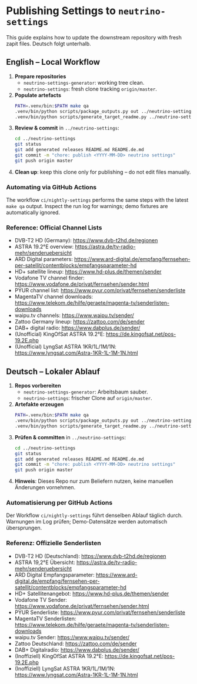 # Publishing Settings to `neutrino-settings`

This guide explains how to update the downstream repository with fresh zapit files.
Deutsch folgt unterhalb.

## English – Local Workflow

1. **Prepare repositories**
   - `neutrino-settings-generator`: working tree clean.
   - `neutrino-settings`: fresh clone tracking `origin/master`.
2. **Populate artefacts**
   ```bash
   PATH=.venv/bin:$PATH make qa
   .venv/bin/python scripts/package_outputs.py out ../neutrino-settings
   .venv/bin/python scripts/generate_target_readme.py ../neutrino-settings ../neutrino-settings
   ```
3. **Review & commit** in `../neutrino-settings`:
   ```bash
   cd ../neutrino-settings
   git status
   git add generated releases README.md README.de.md
   git commit -m "chore: publish <YYYY-MM-DD> neutrino settings"
   git push origin master
   ```
4. **Clean up**: keep this clone only for publishing – do not edit files manually.

### Automating via GitHub Actions

The workflow `ci/nightly-settings` performs the same steps with the latest `make qa` output. Inspect the run log for warnings; demo fixtures are automatically ignored.

### Reference: Official Channel Lists

- DVB-T2 HD (Germany): https://www.dvb-t2hd.de/regionen
- ASTRA 19.2°E overview: https://astra.de/tv-radio-mehr/senderuebersicht
- ARD Digital parameters: https://www.ard-digital.de/empfang/fernsehen-per-satellit/contentblocks/empfangsparameter-hd
- HD+ satellite lineup: https://www.hd-plus.de/themen/sender
- Vodafone TV channel finder: https://www.vodafone.de/privat/fernsehen/sender.html
- PŸUR channel list: https://www.pyur.com/privat/fernsehen/senderliste
- MagentaTV channel downloads: https://www.telekom.de/hilfe/geraete/magenta-tv/senderlisten-downloads
- waipu.tv channels: https://www.waipu.tv/sender/
- Zattoo Germany lineup: https://zattoo.com/de/sender
- DAB+ digital radio: https://www.dabplus.de/sender/
- (Unofficial) KingOfSat ASTRA 19.2°E: https://de.kingofsat.net/pos-19.2E.php
- (Unofficial) LyngSat ASTRA 1KR/1L/1M/1N: https://www.lyngsat.com/Astra-1KR-1L-1M-1N.html

## Deutsch – Lokaler Ablauf

1. **Repos vorbereiten**
   - `neutrino-settings-generator`: Arbeitsbaum sauber.
   - `neutrino-settings`: frischer Clone auf `origin/master`.
2. **Artefakte erzeugen**
   ```bash
   PATH=.venv/bin:$PATH make qa
   .venv/bin/python scripts/package_outputs.py out ../neutrino-settings
   .venv/bin/python scripts/generate_target_readme.py ../neutrino-settings ../neutrino-settings
   ```
3. **Prüfen & committen** in `../neutrino-settings`:
   ```bash
   cd ../neutrino-settings
   git status
   git add generated releases README.md README.de.md
   git commit -m "chore: publish <YYYY-MM-DD> neutrino settings"
   git push origin master
   ```
4. **Hinweis**: Dieses Repo nur zum Beliefern nutzen, keine manuellen Änderungen vornehmen.

### Automatisierung per GitHub Actions

Der Workflow `ci/nightly-settings` führt denselben Ablauf täglich durch. Warnungen im Log prüfen; Demo-Datensätze werden automatisch übersprungen.

### Referenz: Offizielle Senderlisten

- DVB-T2 HD (Deutschland): https://www.dvb-t2hd.de/regionen
- ASTRA 19,2°E Übersicht: https://astra.de/tv-radio-mehr/senderuebersicht
- ARD Digital Empfangsparameter: https://www.ard-digital.de/empfang/fernsehen-per-satellit/contentblocks/empfangsparameter-hd
- HD+ Satellitenangebot: https://www.hd-plus.de/themen/sender
- Vodafone TV Sender: https://www.vodafone.de/privat/fernsehen/sender.html
- PŸUR Senderliste: https://www.pyur.com/privat/fernsehen/senderliste
- MagentaTV Senderlisten: https://www.telekom.de/hilfe/geraete/magenta-tv/senderlisten-downloads
- waipu.tv Sender: https://www.waipu.tv/sender/
- Zattoo Deutschland: https://zattoo.com/de/sender
- DAB+ Digitalradio: https://www.dabplus.de/sender/
- (Inoffiziell) KingOfSat ASTRA 19.2°E: https://de.kingofsat.net/pos-19.2E.php
- (Inoffiziell) LyngSat ASTRA 1KR/1L/1M/1N: https://www.lyngsat.com/Astra-1KR-1L-1M-1N.html
